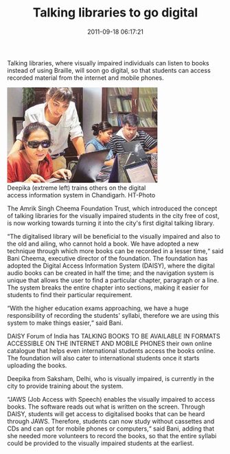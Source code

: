 ﻿---
layout: post
title:  Talking libraries to go digital
date:   2011-09-18 06:17:21
category: News
source: http://epaper.hindustantimes.com/PUBLICATIONS/HT/HC/2011/09/18/ArticleHtmls/Talking-libraries-to-go-digital-18092011161003.shtml?Mode=1
---
Talking libraries, where visually impaired individuals can listen to books instead of using Braille, will soon go digital, so that students can access recorded material from the internet and mobile phones.

<div class="thumb tright">
<div class="thumbinner" style="width: 350px;"><a href="/images/gallery/2011 200/press_sept.jpg"> <img src="/images/gallery/2011 200/press_sept.jpg" alt=""> </a>
<div class="thumbcaption">Deepika (extreme left) trains others on the digital access information system in Chandigarh. HT-Photo</div>
</div>
</div>

The Amrik Singh Cheema Foundation Trust, which introduced the concept of talking libraries for the visually impaired students in the city free of cost, is now working towards turning it into the city's first digital talking library.

“The digitalised library will be beneficial to the visually impaired and also to the old and ailing, who cannot hold a book. We have adopted a new technique through which more books can be recorded in a lesser time,“ said Bani Cheema, executive director of the foundation. The foundation has adopted the Digital Access Information System (DAISY), where the digital audio books can be created in half the time; and the navigation system is unique that allows the user to find a particular chapter, paragraph or a line. The system breaks the entire chapter into sections, making it easier for students to find their particular requirement.

“With the higher education exams approaching, we have a huge responsibility of recording the students' syllabi, therefore we are using this system to make things easier,“ said Bani.

DAISY Forum of India has TALKING BOOKS TO BE AVAILABLE IN FORMATS ACCESSIBLE ON THE INTERNET AND MOBILE PHONES their own online catalogue that helps even international students access the books online. The foundation will also cater to international students once it starts uploading the books.

Deepika from Saksham, Delhi, who is visually impaired, is currently in the city to provide training about the system.

“JAWS (Job Access with Speech) enables the visually impaired to access books. The software reads out what is written on the screen. Through DAISY, students will get access to digitalised books that can be heard through JAWS. Therefore, students can now study without cassettes and CDs and can opt for mobile phones or computers,“ said Bani, adding that she needed more volunteers to record the books, so that the entire syllabi could be provided to the visually impaired students at the earliest.
